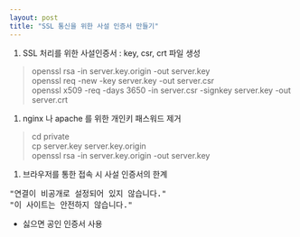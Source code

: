 ```yaml
---
layout: post
title: "SSL 통신을 위한 사설 인증서 만들기"
---
```

1. SSL 처리를 위한 사설인증서 : key, csr, crt 파일 생성  
>openssl rsa -in server.key.origin -out server.key  
>openssl req -new -key server.key -out server.csr  
>openssl x509 -req -days 3650 -in server.csr -signkey server.key -out server.crt    

1. nginx 나 apache 를 위한 개인키 패스워드 제거  
>cd private  
>cp server.key server.key.origin  
>openssl rsa -in server.key.origin -out server.key    

1. 브라우저를 통한 접속 시 사설 인증서의 한계  
<pre>
"연결이 비공개로 설정되어 있지 않습니다."  
"이 사이트는 안전하지 않습니다."  
</pre>  
- 싫으면 공인 인증서 사용  